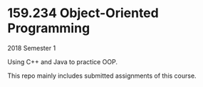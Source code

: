 # 159.234 Object-Oriented Programming

2018 Semester 1

Using C++ and Java to practice OOP.

This repo  mainly includes submitted assignments of this course.